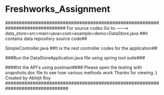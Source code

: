 # Freshworks_Assignment
##############################################################################
For source codes
Go to---->
data_store>src>main>java>com>example>demo>DataStore.java
##it contains data repository source code##

SimpleController.java
##It is the rest controller codes for the application##

###Run the DataStoreApplication.java file using spring tool suite###

####hit the API's using postman####
Please open the testing with snapshots.doc file to see how various methods work
Thanks for viewing :)
Created by Abhijit Roy
###############################################################################

